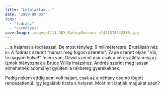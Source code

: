 ```yaml
---
title: "Letolattam..."
date: "2009-08-05"
tags: 
  - "fodrász"
  - "személyes"
coverImage: images/1111_ODY_BackupSensors-e1447878542810.jpg
---
```


... a hajamat a fodrásszal. De most tényleg: 6 miliméteresre. Brutálisan néz ki. A fodrász szerint "hamar meg fogom szeretni". Zape szerint olyan "Vili, te nagyon hülye!" fejem van, Dávid szerint már csak a véres atléta meg az izmok hiányoznak a Bruce Willis imázshoz. András szerint meg lassan elmehetnék adományt gyűjteni a rákbeteg gyerekeknek.

Pedig nekem eddig sem volt hajam, csak az a néhány csomó lógott rendezetlenül. Így legalább tiszta a helyzet. Most mit izatják magukat ezen?
